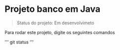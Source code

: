 <h1> Projeto banco em Java  </h1> 

> Status do projeto: Em desenvolvimeto

Para rodar este projeto, digite os seguintes comandos

'''
git status
'''
